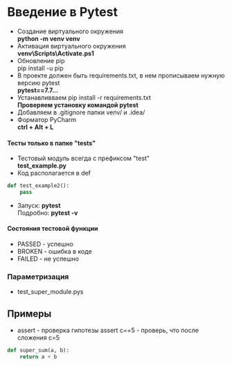 # Введение в Pytest

- Создание виртуального окружения\
  **python -m venv venv**
- Активация виртуального окружения\
  **venv\Scripts\Activate.ps1**
- Обновление pip\
  pip install -u pip
- В проекте должен быть requirements.txt, в нем прописываем нужную версию pytest\
  **pytest==7.7...**
- Устанавливваем pip install -r requirements.txt\
  **Проверяем установку командой pytest**
- Добавляем в .gitignore папки venv/ и .idea/
- Форматор PyCharm\
  **ctrl + Alt + L**

#### Тесты только в папке "tests"

- Тестовый модуль всегда с префиксом "test"\
  **test_example.py**
- Код располагается в def

```python
def test_example2():
    pass 
```

- Запуск: **pytest**\
  Подробно: **pytest -v**

#### Состояния тестовой функции

- PASSED - успешно
- BROKEN - ошибка в коде
- FAILED - не успешно

### Параметризация

- test_super_module.pys

## Примеры

- assert - проверка гипотезы assert c==5 - проверь, что после сложения c=5

```python
def super_sum(a, b):
    return a + b
```